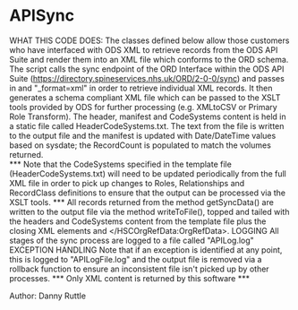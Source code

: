 # APISync

WHAT THIS CODE DOES:
The classes defined below allow those customers who have interfaced with ODS XML to retrieve records from the ODS API Suite and 
render them into an XML file which conforms to the ORD schema.
The script calls the sync endpoint of the ORD Interface within the ODS API Suite (https://directory.spineservices.nhs.uk/ORD/2-0-0/sync) 
and passes in <LastChangeDate> and "_format=xml" in order to retrieve individual XML records.  It then generates a schema compliant 
XML file which can be passed to the XSLT tools provided by ODS for further processing (e.g. XMLtoCSV or Primary Role Transform).
The header, manifest and CodeSystems content is held in a static file called HeaderCodeSystems.txt.  The text from the file is
written to the output file and the manifest is updated with Date/DateTime values based on sysdate; the RecordCount is populated
to match the volumes returned.  
*** Note that the CodeSystems specified in the template file (HeaderCodeSystems.txt) will need to be updated periodically from the
full XML file in order to pick up changes to Roles, Relationships and RecordClass definitions to ensure that the output can be 
processed via the XSLT tools. ***
All records returned from the method getSyncData() are written to the output file via the method writeToFile(), topped and tailed 
with the headers and CodeSystems content from the template file plus the closing XML elements </Organisations> and 
</HSCOrgRefData:OrgRefData>.
LOGGING
All stages of the sync process are logged to a file called "APILog.log"
EXCEPTION HANDLING
Note that if an exception is identified at any point, this is logged to "APILogFile.log" and the output file is removed via a
rollback function to ensure an inconsistent file isn't picked up by other processes.
*** Only XML content is returned by this software ***

Author: Danny Ruttle
